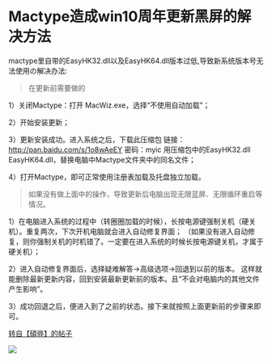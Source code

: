 # Mactype造成win10周年更新黑屏的解决方法
mactype里自带的EasyHK32.dll以及EasyHK64.dll版本过低,导致新系统版本号无法使用の解决办法:

> 在更新前需要做的

1）关闭Mactype：打开 MacWiz.exe，选择“不使用自动加载”；

2）开始安装更新；

3）更新安装成功。进入系统之后，下载此压缩包 链接：http://pan.baidu.com/s/1o8wAeEY 密码：myic 用压缩包中的EasyHK32.dll EasyHK64.dll，替换电脑中Mactype文件夹中的同名文件；

4）打开Mactype，即可正常使用注册表加载及托盘独立加载。

> 如果没有做上面中的操作，导致更新后电脑出现无限蓝屏、无限循环重启等情况。

1）在电脑进入系统的过程中（转圈圈加载的时候），长按电源键强制关机（硬关机）。重复两次，下次开机电脑就会进入自动修复界面；
（如果没有进入自动修复，则你强制关机的时机错了。一定要在进入系统的时候长按电源键关机，才属于硬关机）；

2）进入自动修复界面后，选择疑难解答→高级选项→回退到以前的版本。 这样就能删除最新更新内容，回到安装最新更新前的版本。且“不会对电脑内的其他文件产生影响”。

3）成功回退之后，便进入到了之前的状态。接下来就按照上面更新前的步骤来即可。

[转自【碩骅】的帖子](http://tieba.baidu.com/p/4711944449)

![](https://o2mu9ei56.qnssl.com/win10.jpg)
